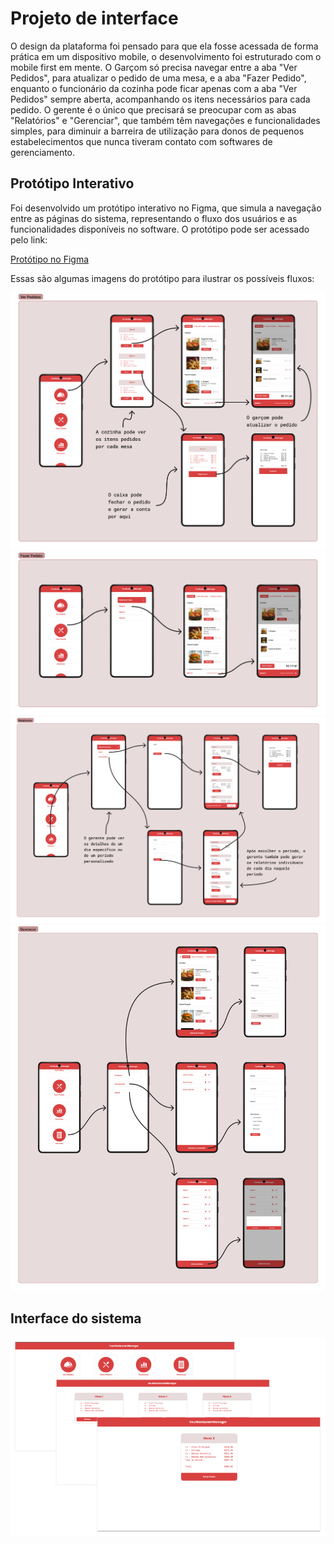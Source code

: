 # Projeto de interface

O design da plataforma foi pensado para que ela fosse acessada de forma prática em um dispositivo mobile, o desenvolvimento foi estruturado com o mobile first em mente. O Garçom só precisa navegar entre a aba "Ver Pedidos", para atualizar o pedido de uma mesa, e a aba "Fazer Pedido", enquanto o funcionário da cozinha pode ficar apenas com a aba "Ver Pedidos" sempre aberta, acompanhando os itens necessários para cada pedido. O gerente é o único que precisará se preocupar com as abas "Relatórios" e "Gerenciar", que também têm navegações e funcionalidades simples, para diminuir a barreira de utilização para donos de pequenos estabelecimentos que nunca tiveram contato com softwares de gerenciamento.

## Protótipo Interativo

Foi desenvolvido um protótipo interativo no Figma, que simula a navegação entre as páginas do sistema, representando o fluxo dos usuários e as funcionalidades disponíveis no software. O protótipo pode ser acessado pelo link:

[Protótipo no Figma](https://www.figma.com/proto/nH6rQi0QrZbK4ZekkkOqRM/YourRestaurantManager?node-id=0-1&t=AHT5DP8cQSB2HPH7-1)

Essas são algumas imagens do protótipo para ilustrar os possíveis fluxos:

![Ver pedidos](./images/fluxo1-ver-pedidos.png)
![Fazer pedido](./images/fluxo2-fazer-pedidos.png)
![Relatorios](./images/fluxo3-relatorios.png)
![Gerenciar](./images/fluxo4-gerenciar.png)

## Interface do sistema

![Interface do Sistema](./images/interface-sistema.png)

